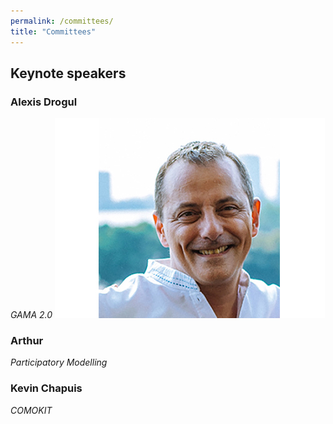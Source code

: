 ```yaml
---
permalink: /committees/
title: "Committees"
---
```


## Keynote speakers

### Alexis Drogul 

*GAMA 2.0*
![](./_includes/alexisdrogoul432-2.jpg)

### Arthur

*Participatory Modelling*

### Kevin Chapuis 

*COMOKIT*
